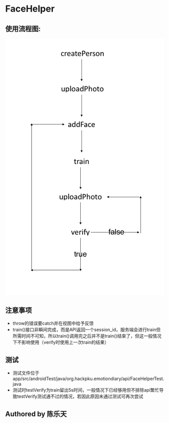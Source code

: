 # FaceHelper
## 使用流程图:
![使用流程图](./FaceHelperAPIInstruction.png)
## 注意事项
- throw的错误要catch并在视图中给予反馈
- train()接口非瞬间完成，而是API返回一个session_id，服务端会进行train但所需时间不可知，所以train()调用完之后并不是train()结束了，但这一般情况下不影响使用（verify时使用上一次train的结果）
## 测试
- 测试文件位于app/src/androidTest/java/org.hackpku.emotiondiary/api/FaceHelperTest.java
- 测试时testVerify为train留出5s时间，一般情况下已经够用但不排除api繁忙导致testVerify测试通不过的情况，若因此原因未通过测试可再次尝试
## Authored by 陈乐天